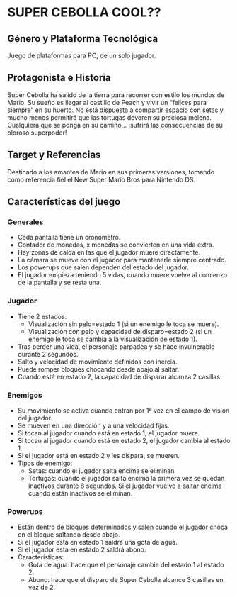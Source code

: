 ﻿# SUPER CEBOLLA COOL??

## Género y Plataforma Tecnológica
Juego de plataformas para PC, de un solo jugador.

## Protagonista e Historia
Super Cebolla ha salido de la tierra para recorrer con estilo los mundos de Mario. Su sueño es llegar al castillo de Peach y vivir un “felices para siempre” en su huerto. No está dispuesta a compartir espacio con setas y mucho menos permitirá que las tortugas devoren su preciosa melena. Cualquiera que se ponga en su camino… ¡sufrirá las consecuencias de su oloroso superpoder!


## Target y Referencias
Destinado a los amantes de Mario en sus primeras versiones, tomando como referencia fiel el New Super Mario Bros para Nintendo DS.

## Características del juego 
### Generales
* Cada pantalla tiene un cronómetro.
* Contador de monedas, x monedas se convierten en una vida extra.
* Hay zonas de caída en las que el jugador muere directamente.
* La cámara se mueve con el jugador para mantenerle siempre centrado.
* Los powerups que salen dependen del estado del jugador.
* El jugador empieza teniendo 5 vidas, cuando muere vuelve al comienzo de la pantalla y se resta una.

### Jugador
* Tiene 2 estados. 
   * Visualización sin pelo=estado 1 (si un enemigo le toca se muere).
   * Visualización con pelo y capacidad de disparo=estado 2 (si un enemigo le toca se cambia a la visualización de estado 1).
* Tras perder una vida, el personaje parpadea y se hace invulnerable durante 2 segundos.
* Salto y velocidad de movimiento definidos con inercia.
* Puede romper bloques chocando desde abajo al saltar.
* Cuando está en estado 2, la capacidad de disparar alcanza 2 casillas.

### Enemigos
* Su movimiento se activa cuando entran por 1ª vez en el campo de visión del jugador.
* Se mueven en una dirección y a una velocidad fijas.
* Si tocan al jugador cuando está en estado 1, el jugador muere.
* Si tocan al jugador cuando está en estado 2, el jugador cambia al estado 1.
* Si el jugador está en estado 2 y les dispara, se mueren.
* Tipos de enemigo:
   * Setas: cuando el jugador salta encima se eliminan.
   * Tortugas: cuando el jugador salta encima la primera vez se quedan inactivos durante 8 segundos. Si el jugador vuelve a saltar encima cuando están inactivos se eliminan.

### Powerups
* Están dentro de bloques determinados y salen cuando el jugador choca en el bloque saltando desde abajo.
* Si el jugador está en estado 1 saldrá una gota de agua.
* Si el jugador está en estado 2 saldrá abono.
* Características:
   * Gota de agua: hace que el personaje cambie del estado 1 al estado 2.
   * Abono: hace que el disparo de Super Cebolla alcance 3 casillas en vez de 2.